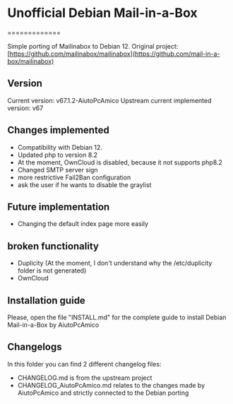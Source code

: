 # Unofficial Debian Mail-in-a-Box

=============

Simple porting of Mailinabox to Debian 12.
Original project: [https://github.com/mailinabox/mailinabox](https://github.com/mail-in-a-box/mailinabox)

## Version

Current version: v67.1.2-AiutoPcAmico
Upstream current implemented version: v67

## Changes implemented

- Compatibility with Debian 12.
- Updated php to version 8.2
- At the moment, OwnCloud is disabled, because it not supports php8.2
- Changed SMTP server sign
- more restrictive Fail2Ban configuration
- ask the user if he wants to disable the graylist

## Future implementation

- Changing the default index page more easily

## broken functionality

- Duplicity (At the moment, I don't understand why the /etc/duplicity folder is not generated)
- OwnCloud

## Installation guide

Please, open the file "INSTALL.md" for the complete guide to install Debian Mail-in-a-Box by AiutoPcAmico

## Changelogs

In this folder you can find 2 different changelog files:

- CHANGELOG.md is from the upstream project
- CHANGELOG_AiutoPcAmico.md relates to the changes made by AiutoPcAmico and strictly connected to the Debian porting
